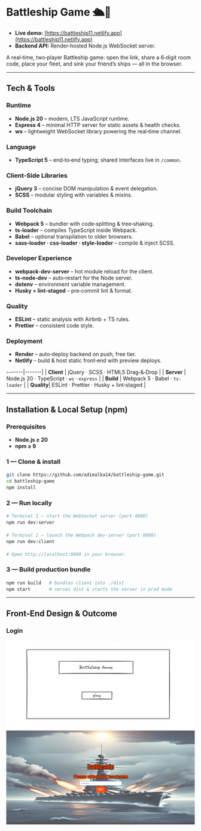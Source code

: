 # Battleship Game 🛳️🎯

- **Live demo:** [https://battleship11.netlify.app](https://battleship11.netlify.app)
- **Backend API:** Render‑hosted Node.js WebSocket server.

A real‑time, two‑player Battleship game: open the link, share a 6‑digit room code, place your fleet, and sink your friend’s ships — all in the browser.

---

## Tech & Tools

### Runtime

* **Node.js 20** – modern, LTS JavaScript runtime.
* **Express 4** – minimal HTTP server for static assets & health checks.
* **ws** – lightweight WebSocket library powering the real‑time channel.

### Language

* **TypeScript 5** – end‑to‑end typing; shared interfaces live in `/common`.

### Client‑Side Libraries

* **jQuery 3** – concise DOM manipulation & event delegation.
* **SCSS** – modular styling with variables & mixins.

### Build Toolchain

* **Webpack 5** – bundler with code‑splitting & tree‑shaking.
* **ts‑loader** – compiles TypeScript inside Webpack.
* **Babel** – optional transpilation to older browsers.
* **sass‑loader · css‑loader · style‑loader** – compile & inject SCSS.

### Developer Experience

* **webpack‑dev‑server** – hot module reload for the client.
* **ts‑node‑dev** – auto‑restart for the Node server.
* **dotenv** – environment variable management.
* **Husky + lint‑staged** – pre‑commit lint & format.

### Quality

* **ESLint** – static analysis with Airbnb + TS rules.
* **Prettier** – consistent code style.

### Deployment

* **Render** – auto‑deploy backend on push, free tier.
* **Netlify** – build & host static front‑end with preview deploys.

\-------|-------|
\| **Client** | jQuery · SCSS · HTML5 Drag‑&‑Drop |
\| **Server** | Node.js 20 · TypeScript · `ws` · `express` |
\| **Build**  | Webpack 5 · Babel · `ts-loader` |
\| **Quality**| ESLint · Prettier · Husky + lint‑staged |

---

## Installation & Local Setup (npm)

### Prerequisites

* **Node.js ≥ 20**
* **npm ≥ 9**

### 1 — Clone & install

```bash
git clone https://github.com/adimalka14/battleship-game.git
cd battleship-game
npm install
```

### 2 — Run locally

```bash
# Terminal 1 – start the WebSocket server (port 4000)
npm run dev:server

# Terminal 2 – launch the Webpack dev‑server (port 8080)
npm run dev:client

# Open http://localhost:8080 in your browser.
```

### 3 — Build production bundle

```bash
npm run build   # bundles client into ./dist
npm start       # serves dist & starts the server in prod mode
```

---

## Front‑End Design & Outcome

### Login
![login-plan](client/public/plan/login.screen.png)
![login-result](client/public/result/login-screen.png)

